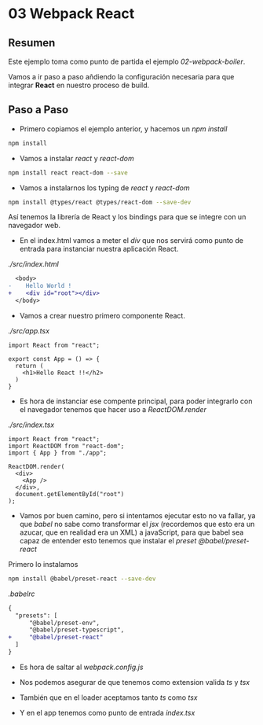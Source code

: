 # 03 Webpack React

## Resumen

Este ejemplo toma como punto de partida el ejemplo _02-webpack-boiler_.

Vamos a ir paso a paso añdiendo la configuración necesaria para que integrar
**React** en nuestro proceso de build.

## Paso a Paso

- Primero copiamos el ejemplo anterior, y hacemos un _npm install_

```bash
npm install
```

- Vamos a instalar _react_ y _react-dom_

```bash
npm install react react-dom --save
```

- Vamos a instalarnos los typing de _react_ y _react-dom_

```bash
npm install @types/react @types/react-dom --save-dev
```

Así tenemos la librería de React y los bindings para que se integre con un navegador web.

- En el index.html vamos a meter el _div_ que nos servirá como punto de entrada para instanciar
  nuestra aplicación React.

_./src/index.html_

```diff
  <body>
-    Hello World !
+    <div id="root"></div>
  </body>
```

- Vamos a crear nuestro primero componente React.

_./src/app.tsx_

```tsx
import React from "react";

export const App = () => {
  return (
    <h1>Hello React !!</h2>
  )
}
```

- Es hora de instanciar ese compente principal, para poder integrarlo con el navegador
  tenemos que hacer uso a _ReactDOM.render_

_./src/index.tsx_

```tsx
import React from "react";
import ReactDOM from "react-dom";
import { App } from "./app";

ReactDOM.render(
  <div>
    <App />
  </div>,
  document.getElementById("root")
);
```

- Vamos por buen camino, pero si intentamos ejecutar esto no va fallar, ya que _babel_ no sabe
  como transformar el _jsx_ (recordemos que esto era un azucar, que en realidad era un XML) a
  javaScript, para que babel sea capaz de entender esto tenemos que instalar el _preset_
  _@babel/preset-react_

Primero lo instalamos

```bash
npm install @babel/preset-react --save-dev
```

_.babelrc_

```diff
{
  "presets": [
      "@babel/preset-env",
      "@babel/preset-typescript",
+     "@babel/preset-react"
  ]
}
```

- Es hora de saltar al _webpack.config.js_

- Nos podemos asegurar de que tenemos como extension valida _ts_ y _tsx_
- También que en el loader aceptamos tanto _ts_ como _tsx_
- Y en el app tenemos como punto de entrada _index.tsx_
